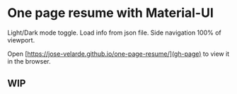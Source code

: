 # One page resume with Material-UI
Light/Dark mode toggle.
Load info from json file.
Side navigation 100% of viewport.

Open [https://jose-velarde.github.io/one-page-resume/](gh-page) to view it in the browser.

## WIP

